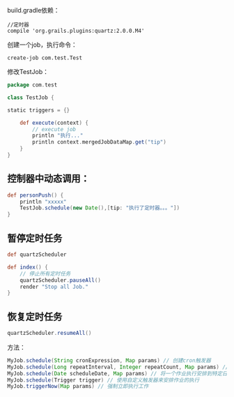 build.gradle依赖：
```
//定时器
compile 'org.grails.plugins:quartz:2.0.0.M4'
```

创建一个job，执行命令：
```
create-job com.test.Test
```
修改TestJob：
```groovy
package com.test

class TestJob {

static triggers = {}

    def execute(context) {
        // execute job
        println "执行..."
        println context.mergedJobDataMap.get("tip")
    }
}
```
## 控制器中动态调用：
```groovy
def personPush() {
    println "xxxxx"
    TestJob.schedule(new Date(),[tip: "执行了定时器。。。"])
}
```

## 暂停定时任务

```groovy 
def quartzScheduler

def index() {
    // 停止所有定时任务
    quartzScheduler.pauseAll()
    render "Stop all Job."
}
```

## 恢复定时任务

```groovy
quartzScheduler.resumeAll()
```



方法：
```groovy
MyJob.schedule(String cronExpression, Map params) // 创建cron触发器
MyJob.schedule(Long repeatInterval, Integer repeatCount, Map params) // 创建简单的触发器：以repeatInterval毫秒的延迟重复作业repeatCount + 1次
MyJob.schedule(Date scheduleDate, Map params) // 将一个作业执行安排到特定日期
MyJob.schedule(Trigger trigger) // 使用自定义触发器来安排作业的执行
MyJob.triggerNow(Map params) // 强制立即执行工作
```
